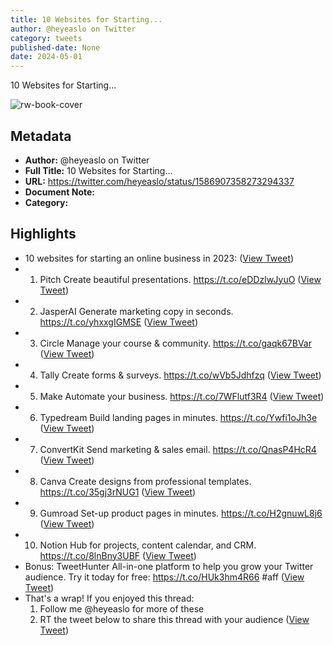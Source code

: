 ```yaml
---
title: 10 Websites for Starting...
author: @heyeaslo on Twitter
category: tweets
published-date: None
date: 2024-05-01
---
```

10 Websites for Starting...

![rw-book-cover](https://pbs.twimg.com/profile_images/1484538965109907461/VaQu5_PI.jpg)

## Metadata
- **Author:** @heyeaslo on Twitter
- **Full Title:** 10 Websites for Starting...
- **URL:** https://twitter.com/heyeaslo/status/1586907358273294337
- **Document Note:** 
- **Category:**

## Highlights
- 10 websites for starting an online business in 2023: ([View Tweet](https://twitter.com/heyeaslo/status/1586907358273294337))
- 1. Pitch
  Create beautiful presentations.
  https://t.co/eDDzIwJyuO ([View Tweet](https://twitter.com/heyeaslo/status/1586907366330859521))
- 2. JasperAI
  Generate marketing copy in seconds.
  https://t.co/yhxxgIGMSE ([View Tweet](https://twitter.com/heyeaslo/status/1586907373507313665))
- 3. Circle
  Manage your course & community.
  https://t.co/gaqk67BVar ([View Tweet](https://twitter.com/heyeaslo/status/1586907380419219456))
- 4. Tally
  Create forms & surveys.
  https://t.co/wVb5Jdhfzq ([View Tweet](https://twitter.com/heyeaslo/status/1586907386903552000))
- 5. Make
  Automate your business.
  https://t.co/7WFlutf3R4 ([View Tweet](https://twitter.com/heyeaslo/status/1586907389911248896))
- 6. Typedream
  Build landing pages in minutes.
  https://t.co/Ywfi1oJh3e ([View Tweet](https://twitter.com/heyeaslo/status/1586907397414535168))
- 7. ConvertKit
  Send marketing & sales email.
  https://t.co/QnasP4HcR4 ([View Tweet](https://twitter.com/heyeaslo/status/1586907405031542785))
- 8. Canva
  Create designs from professional templates.
  https://t.co/35gj3rNUG1 ([View Tweet](https://twitter.com/heyeaslo/status/1586907407078359040))
- 9. Gumroad
  Set-up product pages in minutes.
  https://t.co/H2gnuwL8j6 ([View Tweet](https://twitter.com/heyeaslo/status/1586907414913110016))
- 10. Notion
  Hub for projects, content calendar, and CRM.
  https://t.co/8lnBny3UBF ([View Tweet](https://twitter.com/heyeaslo/status/1586907417266094081))
- Bonus: TweetHunter
  All-in-one platform to help you grow your Twitter audience.
  Try it today for free:
  https://t.co/HUk3hm4R66 #aff ([View Tweet](https://twitter.com/heyeaslo/status/1586907424832868355))
- That's a wrap!
  If you enjoyed this thread:
  1. Follow me @heyeaslo for more of these
  2. RT the tweet below to share this thread with your audience ([View Tweet](https://twitter.com/heyeaslo/status/1586907431594070016))
